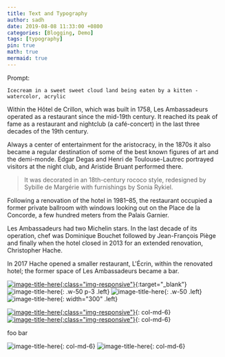 ```yaml
---
title: Text and Typography
author: sadh
date: 2019-08-08 11:33:00 +0800
categories: [Blogging, Demo]
tags: [typography]
pin: true
math: true
mermaid: true
---
```


Prompt:
```
Icecream in a sweet sweet cloud land being eaten by a kitten - watercolor, acrylic

```
Within the Hôtel de Crillon, which was built in 1758, Les Ambassadeurs operated as a restaurant since the mid-19th century. It reached its peak of fame as a restaurant and nightclub (a café-concert) in the last three decades of the 19th century. 

Always a center of entertainment for the aristocracy, in the 1870s it also became a regular destination of some of the best known figures of art and the demi-monde. Edgar Degas and Henri de Toulouse-Lautrec portrayed visitors at the night club, and Aristide Bruant performed there.

> It was decorated in an 18th-century rococo style, redesigned by Sybille de Margérie with furnishings by Sonia Rykiel.

Following a renovation of the hotel in 1981–85, the restaurant occupied a former private ballroom with windows looking out on the Place de la Concorde, a few hundred meters from the Palais Garnier. 

Les Ambassadeurs had two Michelin stars. In the last decade of its operation, chef was Dominique Bouchet  followed by Jean-François Piège and finally when the hotel closed in 2013 for an extended renovation, Christopher Hache.

In 2017 Hache opened a smaller restaurant, L'Écrin, within the renovated hotel; the former space of Les Ambassadeurs became a bar.

[![image-title-here](https://cdn.midjourney.com/99df4134-8964-4e9f-8eaa-19743dca63ad/0_3.png){:class="img-responsive"}](https://www.midjourney.com/app/jobs/4946900f-d807-4853-af29-7eb2537a61aa/){:target="_blank"}
![image-title-here](https://cdn.midjourney.com/8faee164-72aa-4cff-8c13-d115ecccd4dd/0_2.png){: .w-50 p-3 .left}
![image-title-here](https://cdn.midjourney.com/99df4134-8964-4e9f-8eaa-19743dca63ad/0_3.png){: .w-50 .left}
![image-title-here](https://cdn.midjourney.com/99df4134-8964-4e9f-8eaa-19743dca63ad/0_3.png){: width="300" .left}


[![image-title-here](https://cdn.midjourney.com/99df4134-8964-4e9f-8eaa-19743dca63ad/0_3.png){:class="img-responsive"}](https://www.midjourney.com/app/jobs/4946900f-d807-4853-af29-7eb2537a61aa/){: col-md-6}
[![image-title-here](https://cdn.midjourney.com/99df4134-8964-4e9f-8eaa-19743dca63ad/0_3.png){:class="img-responsive"}](https://www.midjourney.com/app/jobs/4946900f-d807-4853-af29-7eb2537a61aa/){: col-md-6}

foo bar

![image-title-here](https://cdn.midjourney.com/8faee164-72aa-4cff-8c13-d115ecccd4dd/0_2.png){: col-md-6}
![image-title-here](https://cdn.midjourney.com/99df4134-8964-4e9f-8eaa-19743dca63ad/0_3.png){: col-md-6}
